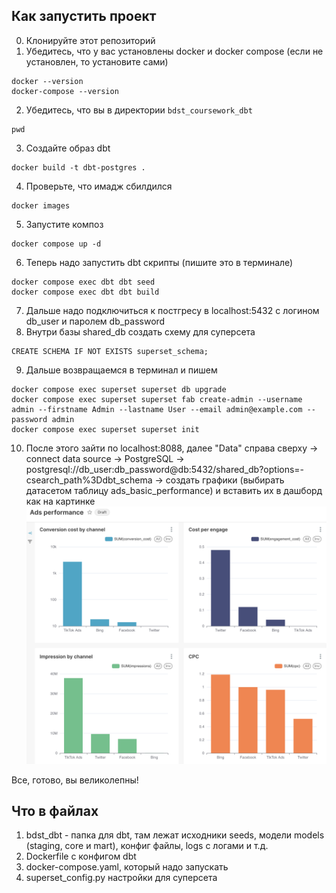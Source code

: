## Как запустить проект
0. Клонируйте этот репозиторий 
1. Убедитесь, что у вас установлены docker и docker compose (если не установлен, то установите сами)
```
docker --version
docker-compose --version
```
2. Убедитесь, что вы в директории `bdst_coursework_dbt`
```
pwd
```
3. Создайте образ dbt
```
docker build -t dbt-postgres .
```
4. Проверьте, что имадж сбилдился
```
docker images
```
5. Запустите композ 
```
docker compose up -d
```
6. Теперь надо запустить dbt скрипты (пишите это в терминале)
```
docker compose exec dbt dbt seed
docker compose exec dbt dbt build
```
7. Дальше надо подключиться к постгресу в localhost:5432 с логином db_user и паролем db_password
8. Внутри базы shared_db создать схему для суперсета
```
CREATE SCHEMA IF NOT EXISTS superset_schema;

```
9. Дальше возвращаемся в терминал и пишем
```
docker compose exec superset superset db upgrade
docker compose exec superset superset fab create-admin --username admin --firstname Admin --lastname User --email admin@example.com --password admin
docker compose exec superset superset init
```
10. После этого зайти по localhost:8088, далее "Data" справа сверху -> connect data source -> PostgreSQL -> postgresql://db_user:db_password@db:5432/shared_db?options=-csearch_path%3Ddbt_schema -> создать графики (выбирать датасетом таблицу ads_basic_performance) и вставить их в дашборд как на картинке
![alt text](image.png)

Все,  готово, вы великолепны!

## Что в файлах
1. bdst_dbt - папка для dbt, там лежат исходники seeds, модели models (staging, core и mart), конфиг файлы, logs с логами и т.д.
2. Dockerfile с конфигом dbt
3. docker-compose.yaml, который надо запускать
4. superset_config.py настройки для суперсета